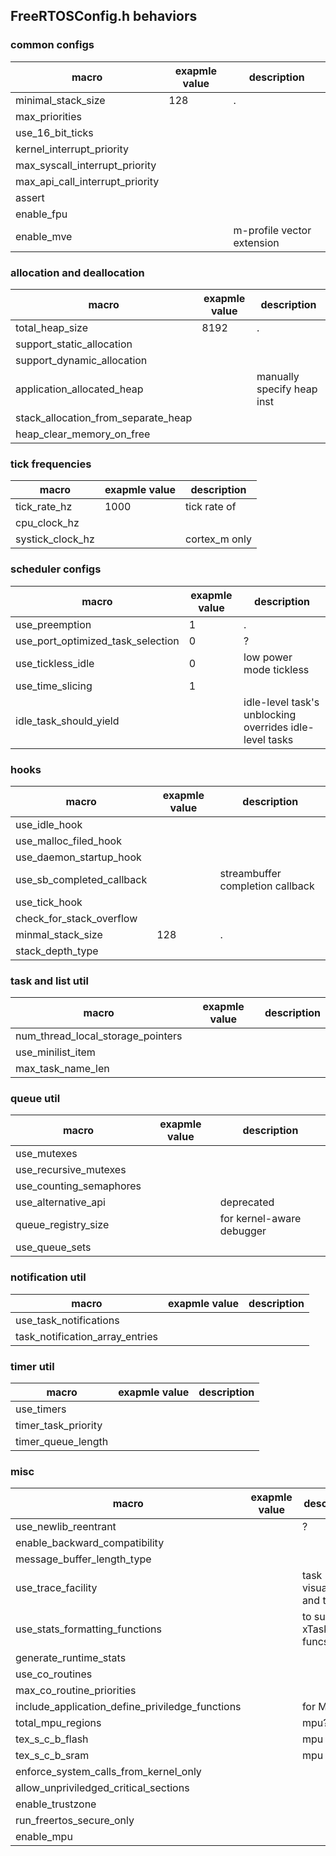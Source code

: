## FreeRTOSConfig.h behaviors

### common configs
|macro|exapmle value|description|
|---|---|---|
|minimal_stack_size|128|.|
|max_priorities|||
|use_16_bit_ticks|||
|kernel_interrupt_priority|||
|max_syscall_interrupt_priority|||
|max_api_call_interrupt_priority|||
|assert|||
|enable_fpu|||
|enable_mve||m-profile vector extension|

### allocation and deallocation
|macro|exapmle value|description|
|---|---|---|
|total_heap_size|8192|.|
|support_static_allocation|||
|support_dynamic_allocation|||
|application_allocated_heap||manually specify heap inst|
|stack_allocation_from_separate_heap|||
|heap_clear_memory_on_free|||


### tick frequencies
|macro|exapmle value|description|
|---|---|---|
|tick_rate_hz|1000|tick rate of |
|cpu_clock_hz|||
|systick_clock_hz||cortex_m only|

### scheduler configs
|macro|exapmle value|description|
|---|---|---|
|use_preemption|1|.|
|use_port_optimized_task_selection|0|?|
|use_tickless_idle|0|low power mode tickless|
|use_time_slicing|1||
|idle_task_should_yield||idle-level task's unblocking overrides idle-level tasks|

### hooks
|macro|exapmle value|description|
|---|---|---|
|use_idle_hook|||
|use_malloc_filed_hook|||
|use_daemon_startup_hook|||
|use_sb_completed_callback||streambuffer completion callback|
|use_tick_hook|||
|check_for_stack_overflow|||
|minmal_stack_size|128|.|
|stack_depth_type|||

### task and list util
|macro|exapmle value|description|
|---|---|---|
|num_thread_local_storage_pointers|||
|use_minilist_item|||
|max_task_name_len|||

### queue util
|macro|exapmle value|description|
|---|---|---|
|use_mutexes|||
|use_recursive_mutexes|||
|use_counting_semaphores|||
|use_alternative_api||deprecated|
|queue_registry_size||for kernel-aware debugger|
|use_queue_sets|||

### notification util
|macro|exapmle value|description|
|---|---|---|
|use_task_notifications|||
|task_notification_array_entries|||

### timer util
|macro|exapmle value|description|
|---|---|---|
|use_timers|||
|timer_task_priority|||
|timer_queue_length|||

### misc
|macro|exapmle value|description|
|---|---|---|
|use_newlib_reentrant||?|
|enable_backward_compatibility|||
|message_buffer_length_type|||
|use_trace_facility||task visualization and tracing|
|use_stats_formatting_functions||to support xTask_xxx funcs|
|generate_runtime_stats|||
|use_co_routines|||
|max_co_routine_priorities|||
|include_application_define_priviledge_functions||for MPU|
|total_mpu_regions||mpu?|
|tex_s_c_b_flash||mpu|
|tex_s_c_b_sram||mpu|
|enforce_system_calls_from_kernel_only|||
|allow_unpriviledged_critical_sections|||
|enable_trustzone|||
|run_freertos_secure_only|||
|enable_mpu|||